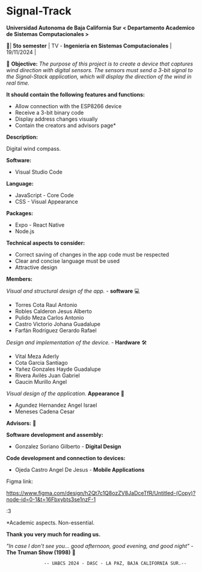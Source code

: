 # Signal-Track

**Universidad Autonoma de Baja California Sur < Departamento Academico de Sistemas Computacionales >**

📌| **5to semester** | TV - **Ingenieria en Sistemas Computacionales** | 19/11/2024 |

🎯 **Objective:** _The purpose of this project is to create a device that captures wind direction with digital sensors. The sensors must send a 3-bit signal to the Signal-Stack application, which will display the direction of the wind in real time._

**It should contain the following features and functions:**

- Allow connection with the ESP8266 device
- Receive a 3-bit binary code
- Display address changes visually
- Contain the creators and advisors page*

**Description:**

Digital wind compass.

**Software:**

- Visual Studio Code

**Language:**

- JavaScript - Core Code
- CSS - Visual Appearance

**Packages:**

- Expo - React Native
- Node.js

**Technical aspects to consider:**

- Correct saving of changes in the app code must be respected
- Clear and concise language must be used
- Attractive design

**Members:**

_Visual and structural design of the app._ - **software** 💻

- Torres Cota Raul Antonio
- Robles Calderon Jesus Alberto
- Pulido Meza Carlos Antonio
- Castro Victorio Johana Guadalupe
- Farfán Rodríguez Gerardo Rafael

_Design and implementation of the device._ - **Hardware** 🛠️

- Vital Meza Aderly
- Cota Garcia Santiago
- Yañez Gonzales Hayde Guadalupe
- Rivera Avilés Juan Gabriel
- Gaucin Murillo Angel

_Visual design of the application._ **Appearance** 🎨

- Agundez Hernandez Angel Israel 
- Meneses Cadena Cesar

**Advisors:** 📢

**Software development and assembly:**

- Gonzalez Soriano Gilberto - **Digital Design**

**Code development and connection to devices:**

- Ojeda Castro Angel De Jesus - **Mobile Applications**

Figma link:

https://www.figma.com/design/h2Qt7c1Q8ozZV8JaDceTfR/Untitled-(Copy)?node-id=0-1&t=16Fbxybts3se1nzF-1

:3 

*Academic aspects. Non-essential.

**Thank you very much for reading us.** 

_"In case I don't see you… good afternoon, good evening, and good night"_ - **The Truman Show (1998)** 🧸




                  -- UABCS 2024 - DASC - LA PAZ, BAJA CALIFORNIA SUR.-- 
